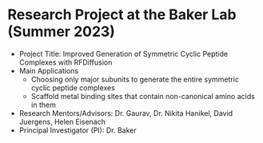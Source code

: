 # Research Project at the Baker Lab (Summer 2023)

- Project Title: Improved Generation of Symmetric Cyclic Peptide Complexes with RFDiffusion
- Main Applications
  - Choosing only major subunits to generate the entire symmetric cyclic peptide complexes
  - Scaffold metal binding sites that contain non-canonical amino acids in them
- Research Mentors/Advisors: Dr. Gaurav, Dr. Nikita Hanikel, David Juergens, Helen Eisenach
- Principal Investigator (PI): Dr. Baker



